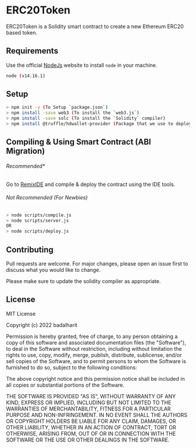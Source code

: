 # ERC20Token

ERC20Token is a Solidity smart contract to create a new Ethereum ERC20 based token.

## Requirements

Use the official [NodeJs](https://nodejs.org/en/) website to install `node` in your machine.

```bash
node (v14.16.1)
```

## Setup

```bash
> npm init -y (To Setup `package.json`)
> npm install -save web3 (To install the `web3.js`)
> npm install -save solc (To install the `Solidity` compiler)
> npm install @truffle/hdwallet-provider (Package that we use to deploy the smart contract)
```

## Compiling & Using Smart Contract (ABI Migration)
###### Recommended*
Go to [RemixIDE](https://remix.ethereum.org/) and compile & deploy the contract using the IDE tools.

###### Not Recommended (For Newbies)
```bash
> node scripts/compile.js 
> node scripts/server.js
OR
> node scripts/deploy.js
```
## Contributing
Pull requests are welcome. For major changes, please open an issue first to discuss what you would like to change.

Please make sure to update the solidity compiler as appropriate.

## License
MIT License

Copyright (c) 2022 badalharit

Permission is hereby granted, free of charge, to any person obtaining a copy
of this software and associated documentation files (the "Software"), to deal
in the Software without restriction, including without limitation the rights
to use, copy, modify, merge, publish, distribute, sublicense, and/or sell
copies of the Software, and to permit persons to whom the Software is
furnished to do so, subject to the following conditions:

The above copyright notice and this permission notice shall be included in all
copies or substantial portions of the Software.

THE SOFTWARE IS PROVIDED "AS IS", WITHOUT WARRANTY OF ANY KIND, EXPRESS OR
IMPLIED, INCLUDING BUT NOT LIMITED TO THE WARRANTIES OF MERCHANTABILITY,
FITNESS FOR A PARTICULAR PURPOSE AND NON-INFRINGEMENT. IN NO EVENT SHALL THE
AUTHORS OR COPYRIGHT HOLDERS BE LIABLE FOR ANY CLAIM, DAMAGES, OR OTHER
LIABILITY, WHETHER IN AN ACTION OF CONTRACT, TORT OR OTHERWISE, ARISING FROM,
OUT OF OR IN CONNECTION WITH THE SOFTWARE OR THE USE OR OTHER DEALINGS IN THE
SOFTWARE.

